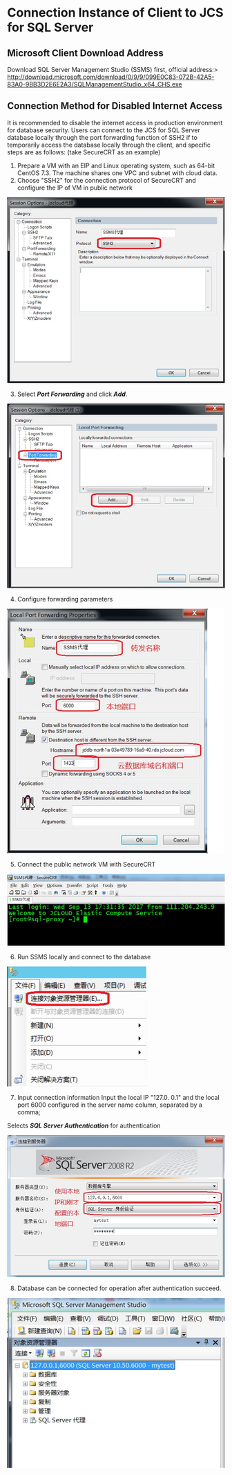 # Connection Instance of Client to JCS for SQL Server

## Microsoft Client Download Address
Download SQL Server Management Studio (SSMS) first, official address:>
http://download.microsoft.com/download/0/9/9/099E0C83-072B-42A5-83A0-9BB3D2E6E2A3/SQLManagementStudio_x64_CHS.exe

## Connection Method for Disabled Internet Access
It is recommended to disable the internet access in production environment for database security. Users can connect to the JCS for SQL Server database locally through the port forwarding function of SSH2 if to temporarily access the database locally through the client, and specific steps are as follows: (take SecureCRT as an example)

1. Prepare a VM with an EIP and Linux operating system, such as 64-bit CentOS 7.3. The machine shares one VPC and subnet with cloud data.
2. Choose "SSH2" for the connection protocol of SecureCRT and configure the IP of VM in public network

![Connection Instance 1](../../../../../image/RDS/Client-Connect-1.png)

3. Select ***Port Forwarding*** and click ***Add***.

![Connection Instance 2](../../../../../image/RDS/Client-Connect-2.png)

4. Configure forwarding parameters

![Connection Instance 3](../../../../../image/RDS/Client-Connect-3.png)

5. Connect the public network VM with SecureCRT

![Connection Instance 4](../../../../../image/RDS/Client-Connect-4.png)

6. Run SSMS locally and connect to the database

![Connection Instance 5](../../../../../image/RDS/Client-Connect-5.png)

7. Input connection information
Input the local IP "127.0. 0.1" and the local port 6000 configured in the server name column, separated by a comma;

Selects ***SQL Server Authentication*** for authentication

![Connection Instance 6](../../../../../image/RDS/Client-Connect-6.png)

8. Database can be connected for operation after authentication succeed.

![Connection Instance 7](../../../../../image/RDS/Client-Connect-7.png)

